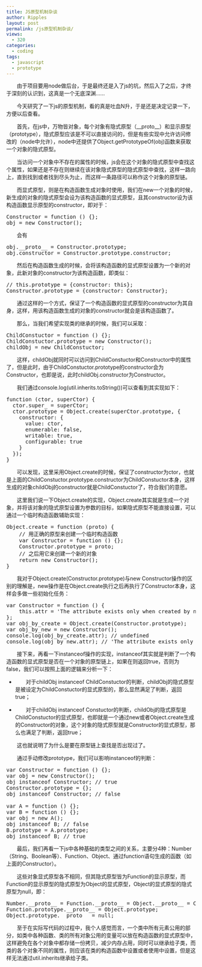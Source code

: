 ```yaml
---
title: JS原型机制杂谈
author: Ripples
layout: post
permalink: /js原型机制杂谈/
views:
  - 320
categories:
  - coding
tags:
  - javascript
  - prototype
---
```

<p style="text-indent: 2em;">
  由于项目要用node做后台，于是最终还是入了js的坑，然后入了之后，才终于深刻的认识到，这真是一个无底深渊……
</p>

<p style="text-indent: 2em;">
  今天研究了一下js的原型机制，看的真是吐血N升，于是还是决定记录一下，方便以后查看。
</p>

<!--more-->

<p style="text-indent: 2em;">
  首先，在js中，万物皆对象，每个对象有隐式原型（__proto__）和显示原型（prototype），隐式原型应该是不可以直接访问的，但是有些实现中允许访问修改的（node中允许），node中还提供了Object.getPrototypeOf(obj)函数来获取一个对象的隐式原型。
</p>

<p style="text-indent: 2em;">
  当访问一个对象中不存在的属性的时候，js会在这个对象的隐式原型中查找这个属性，如果还是不存在则继续在该对象隐式原型的隐式原型中查找，这样一路向上，直到找到或者找到尽头为止，而这样一条路径可以称作这个对象的原型链。
</p>

<p style="text-indent: 2em;">
  而显式原型，则是在构造函数生成对象时使用，我们在new一个对象的时候，新生成的对象的隐式原型会设为该构造函数的显式原型，且其constructor设为该构造函数显示原型的constructor，即对于：
</p>

<pre class="brush:js;toolbar:false">Constructor&nbsp;=&nbsp;function&nbsp;()&nbsp;{};
obj&nbsp;=&nbsp;new&nbsp;Constructor();</pre>

<p style="text-indent: 2em;">
  会有
</p>

<pre class="brush:js;toolbar:false">obj.__proto__&nbsp;=&nbsp;Constructor.prototype;
obj.constructor&nbsp;=&nbsp;Constructor.prototype.constructor;</pre>

<p style="text-indent: 2em;">
  然后在构造函数生成的时候，会将该构造函数的显式原型设置为一个新的对象，此新对象的constructor为该构造函数，即类似：
</p>

<pre class="brush:js;toolbar:false">//&nbsp;this.prototype&nbsp;=&nbsp;{constructor:&nbsp;this};
Constructor.prototype&nbsp;=&nbsp;{constructor:&nbsp;Constructor};</pre>

<p style="text-indent: 2em;">
  通过这样的一个方式，保证了一个构造函数的显式原型的constructor为其自身，这样，用该构造函数生成的对象的constructor就会是该构造函数了。
</p>

<p style="text-indent: 2em;">
  那么，当我们希望实现类的继承的时候，我们可以采取：
</p>

<pre class="brush:js;toolbar:false">ChildConstuctor&nbsp;=&nbsp;function&nbsp;()&nbsp;{};
ChildConstuctor.prototype&nbsp;=&nbsp;new&nbsp;Constructor();
childObj&nbsp;=&nbsp;new&nbsp;ChildConstuctor;</pre>

<p style="text-indent: 2em;">
  这样，childObj就同时可以访问到ChildConstuctor和Constructor中的属性了，但是此时，由于ChildConstuctor.prototype的constructor会为Constructor，也即是说，此时childObj.constructor为Constructor。
</p>

<p style="text-indent: 2em;">
  我们通过console.log(util.inherits.toString())可以查看到其实现如下：
</p>

<pre class="brush:js;toolbar:false">function&nbsp;(ctor,&nbsp;superCtor)&nbsp;{
&nbsp;&nbsp;ctor.super_&nbsp;=&nbsp;superCtor;
&nbsp;&nbsp;ctor.prototype&nbsp;=&nbsp;Object.create(superCtor.prototype,&nbsp;{
&nbsp;&nbsp;&nbsp;&nbsp;constructor:&nbsp;{
&nbsp;&nbsp;&nbsp;&nbsp;&nbsp;&nbsp;value:&nbsp;ctor,
&nbsp;&nbsp;&nbsp;&nbsp;&nbsp;&nbsp;enumerable:&nbsp;false,
&nbsp;&nbsp;&nbsp;&nbsp;&nbsp;&nbsp;writable:&nbsp;true,
&nbsp;&nbsp;&nbsp;&nbsp;&nbsp;&nbsp;configurable:&nbsp;true
&nbsp;&nbsp;&nbsp;&nbsp;}
&nbsp;&nbsp;});
}</pre>

<p style="text-indent: 2em;">
  可以发现，这里采用Object.create的时候，保证了constructor为ctor，也就是上面的ChildConstuctor.prototype.constructor为<span style="text-indent: 32px;">ChildConstuctor本身，这样生成的对象childObj的constructor就是<span style="text-indent: 32px;">ChildConstuctor了，符合我们的意愿。</span></span>
</p>

<p style="text-indent: 2em;">
  <span style="text-indent: 32px;"><span style="text-indent: 32px;">这里我们说一下Object.create的实现，Object.create其实就是生成一个对象，并将该对象的隐式原型设置为参数的目标，如果隐式原型不能直接设置，可以通过一个临时构造函数辅助实现：</span></span>
</p>

<pre class="brush:js;toolbar:false">Object.create&nbsp;=&nbsp;function&nbsp;(proto)&nbsp;{
&nbsp;&nbsp;&nbsp;&nbsp;//&nbsp;用正确的原型来创建一个临时构造函数
&nbsp;&nbsp;&nbsp;&nbsp;var&nbsp;Constructor&nbsp;=&nbsp;function&nbsp;()&nbsp;{};
&nbsp;&nbsp;&nbsp;&nbsp;Constructor.prototype&nbsp;=&nbsp;proto;
&nbsp;&nbsp;&nbsp;&nbsp;//&nbsp;之后用它来创建一个新的对象
&nbsp;&nbsp;&nbsp;&nbsp;return&nbsp;new&nbsp;Constructor();
}</pre>

<p style="text-indent: 2em;">
  <span style="text-indent: 32px;"><span style="text-indent: 32px;"></span></span>
</p>

<p style="text-indent: 2em;">
  我对于Object.create(Constructor.prototype)与new Constructor操作的区别的理解是，new操作是在Object.create执行之后再执行了Constructor本身，这样会多做一些初始化任务：
</p>

<pre class="brush:js;toolbar:false">var&nbsp;Constructor&nbsp;=&nbsp;function&nbsp;()&nbsp;{
&nbsp;&nbsp;&nbsp;&nbsp;this.attr&nbsp;=&nbsp;&#39;The&nbsp;attribute&nbsp;exists&nbsp;only&nbsp;when&nbsp;created&nbsp;by&nbsp;new.&#39;
};
var&nbsp;obj_by_create&nbsp;=&nbsp;Object.create(Constructor.prototype);
var&nbsp;obj_by_new&nbsp;=&nbsp;new&nbsp;Constructor();
console.log(obj_by_create.attr);&nbsp;//&nbsp;undefined
console.log(obj_by_new.attr);&nbsp;//&nbsp;&#39;The&nbsp;attribute&nbsp;exists&nbsp;only&nbsp;when&nbsp;created&nbsp;by&nbsp;new.&#39;</pre>

<p style="text-indent: 2em;">
  <span style="text-indent: 32px;"><span style="text-indent: 32px;">接下来，再看一下instanceof操作的实现，instanceof其实就是判断了一个构造函数的显式原型是否在一个对象的原型链上，如果在则返回true，否则为false，我们可以按照上面的逻辑来分析一下：</span></span>
</p>

<p style="text-indent: 2em;">
  <span style="text-indent: 32px;"><span style="text-indent: 32px;"></span></span>
</p>

<ul class=" list-paddingleft-2" style="list-style-type: disc;">
  <li>
    <p style="text-indent: 2em;">
      对于childObj instanceof ChildConstuctor的判断，childObj的隐式原型是被设定为ChildConstuctor的显式原型的，那么显然满足了判断，返回true；
    </p>
  </li>

  <li>
    <p style="text-indent: 2em;">
      对于childObj instanceof Constuctor的判断，childObj的隐式原型是ChildConstuctor的显式原型，也即就是一个通过new或者Object.create生成的Constructor的对象，这个对象的隐式原型就是Constructor的显式原型，那么也满足了判断，返回true；
    </p>
  </li>
</ul>

<p style="text-indent: 2em;">
  <span style="text-indent: 32px;"><span style="text-indent: 32px;">这也就说明了为什么是要在原型链上查找是否出现过了。</span></span>
</p>

<p style="text-indent: 2em;">
  通过手动修改prototype，我们可以影响instanceof的判断：
</p>

<pre class="brush:js;toolbar:false">var&nbsp;Constructor&nbsp;=&nbsp;function&nbsp;()&nbsp;{};
var&nbsp;obj&nbsp;=&nbsp;new&nbsp;Constructor();
obj&nbsp;instanceof&nbsp;Constructor;&nbsp;//&nbsp;true
Constructor.prototype&nbsp;=&nbsp;{};
obj&nbsp;instanceof&nbsp;Constructor;&nbsp;//&nbsp;false

var&nbsp;A&nbsp;=&nbsp;function&nbsp;()&nbsp;{};
var&nbsp;B&nbsp;=&nbsp;function&nbsp;()&nbsp;{};
var&nbsp;obj&nbsp;=&nbsp;new&nbsp;A();
obj&nbsp;instanceof&nbsp;B;&nbsp;//&nbsp;false
B.prototype&nbsp;=&nbsp;A.prototype;
obj&nbsp;instanceof&nbsp;B;&nbsp;//&nbsp;true</pre>

<p style="text-indent: 2em;">
  最后，我们再看一下js中各种基础的类型之间的关系，主要分4种：Number（String、Boolean等）、Function、Object、通过function语句生成的函数（如上面的Constructor）。
</p>

<p style="text-indent: 2em;">
  这些对象显式原型各不相同，但其隐式原型皆为Function的显示原型，而Function的显示原型的隐式原型为Object的显式原型，Object的显式原型的隐式原型为null，即：
</p>

<pre class="brush:js;toolbar:false">Number.__proto__&nbsp;=&nbsp;Function.__proto__&nbsp;=&nbsp;Object.__proto__&nbsp;=&nbsp;Constructor.__proto__&nbsp;=&nbsp;Function.prototype;
Function.prototype.__proto__&nbsp;=&nbsp;Object.prototype;
Object.prototype.__proto__&nbsp;=&nbsp;null;</pre>

<p style="text-indent: 2em;">
  至于在实际写代码的过程中，我个人感觉而言，一个类中所有元素公用的部分，如类中各种函数、类的所有对象公用的变量可以放在构造函数的显式原型中，这样避免在各个对象中都存储一份拷贝，减少内存占用，同时可以继承给子类，而类的各个对象不同的属性，则应该在类的构造函数中设置或者使用中设置，但是这样无法通过util.inherits继承给子类。
</p>
